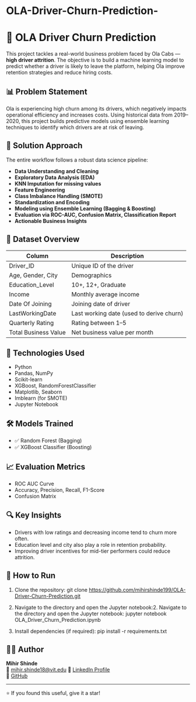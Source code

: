 # OLA-Driver-Churn-Prediction-

# 🚗 OLA Driver Churn Prediction

This project tackles a real-world business problem faced by Ola Cabs — **high driver attrition**. The objective is to build a machine learning model to predict whether a driver is likely to leave the platform, helping Ola improve retention strategies and reduce hiring costs.

## 📊 Problem Statement

Ola is experiencing high churn among its drivers, which negatively impacts operational efficiency and increases costs. Using historical data from 2019–2020, this project builds predictive models using ensemble learning techniques to identify which drivers are at risk of leaving.

## 🧠 Solution Approach

The entire workflow follows a robust data science pipeline:

- **Data Understanding and Cleaning**
- **Exploratory Data Analysis (EDA)**
- **KNN Imputation for missing values**
- **Feature Engineering**
- **Class Imbalance Handling (SMOTE)**
- **Standardization and Encoding**
- **Modeling using Ensemble Learning (Bagging & Boosting)**
- **Evaluation via ROC-AUC, Confusion Matrix, Classification Report**
- **Actionable Business Insights**

## 📁 Dataset Overview

| Column               | Description |
|----------------------|-------------|
| Driver_ID            | Unique ID of the driver |
| Age, Gender, City    | Demographics |
| Education_Level      | 10+, 12+, Graduate |
| Income               | Monthly average income |
| Date Of Joining      | Joining date of driver |
| LastWorkingDate      | Last working date (used to derive churn) |
| Quarterly Rating     | Rating between 1–5 |
| Total Business Value | Net business value per month |

## 🧪 Technologies Used

- Python
- Pandas, NumPy
- Scikit-learn
- XGBoost, RandomForestClassifier
- Matplotlib, Seaborn
- Imblearn (for SMOTE)
- Jupyter Notebook

## 🛠️ Models Trained

- ✅ Random Forest (Bagging)
- ✅ XGBoost Classifier (Boosting)

## 📈 Evaluation Metrics

- ROC AUC Curve
- Accuracy, Precision, Recall, F1-Score
- Confusion Matrix

## 🔍 Key Insights

- Drivers with low ratings and decreasing income tend to churn more often.
- Education level and city also play a role in retention probability.
- Improving driver incentives for mid-tier performers could reduce attrition.

## 📝 How to Run

1. Clone the repository:
git clone https://github.com/mihirshinde199/OLA-Driver-Churn-Prediction.git

2. Navigate to the directory and open the Jupyter notebook:2. Navigate to the directory and open the Jupyter notebook:
jupyter notebook OLA_Driver_Churn_Prediction.ipynb

3. Install dependencies (if required):
pip install -r requirements.txt


## 👨‍💻 Author

**Mihir Shinde**  
📧 mihir.shinde18@vit.edu
🔗 [LinkedIn Profile](https://www.linkedin.com/in/yourusername)  
🐙 [GitHub](https://github.com/mihirshinde199)

---

⭐ If you found this useful, give it a star!
